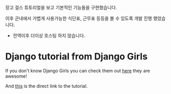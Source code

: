 장고 걸스 튜토리얼을 보고 기본적인 기능들을 구현했습니다.

이후 군내에서 가볍게 사용가능한 식단표, 근무표 등등을 볼 수 있도록 개발 진행 했었습니다.
- 전역이후 더이상 호스팅 하지 않습니다.

# Django tutorial from Django Girls

If you don't know Django Girls you can check them out [here](https://djangogirls.org/)
they are awesome!

And [this](https://tutorial.djangogirls.org/) is the direct link to the tutorial.
